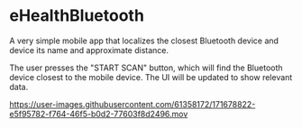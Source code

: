 # eHealthBluetooth
A very simple mobile app that localizes the closest Bluetooth device and device its name and approximate distance.

The user presses the "START SCAN" button, which will find the Bluetooth device closest to the mobile device. The UI will be updated to show relevant data.


https://user-images.githubusercontent.com/61358172/171678822-e5f95782-f764-46f5-b0d2-77603f8d2496.mov

